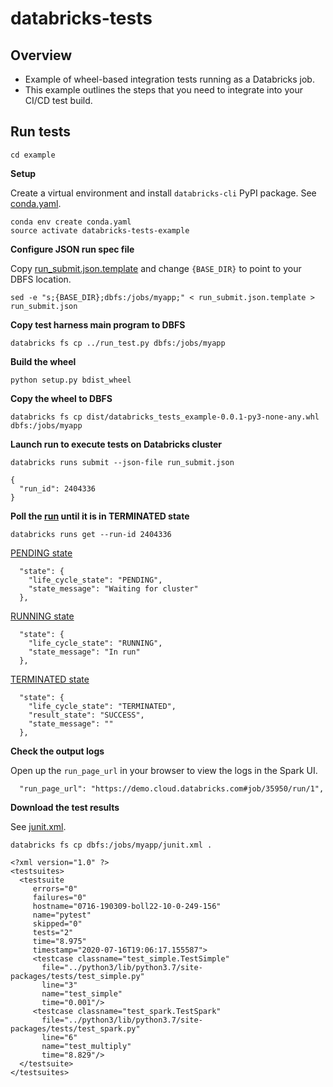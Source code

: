 # databricks-tests

## Overview

* Example of wheel-based integration tests running as a Databricks job.
* This example outlines the steps that you need to integrate into your CI/CD test build.

## Run tests

```
cd example
```

**Setup**

Create a virtual environment and install `databricks-cli` PyPI package.
See [conda.yaml](example/conda.yaml).

```
conda env create conda.yaml
source activate databricks-tests-example
```

**Configure JSON run spec file**

Copy [run_submit.json.template](example/run_submit.json.template) and change `{BASE_DIR}` to point to your DBFS location.

```
sed -e "s;{BASE_DIR};dbfs:/jobs/myapp;" < run_submit.json.template > run_submit.json
```

**Copy test harness main program to DBFS**
```
databricks fs cp ../run_test.py dbfs:/jobs/myapp
```

**Build the wheel**
```
python setup.py bdist_wheel
```

**Copy the wheel to DBFS**
```
databricks fs cp dist/databricks_tests_example-0.0.1-py3-none-any.whl dbfs:/jobs/myapp
```

**Launch run to execute tests on Databricks cluster**

```
databricks runs submit --json-file run_submit.json
```
```
{
  "run_id": 2404336
}
```

**Poll the [run](https://docs.databricks.com/dev-tools/api/latest/jobs.html#runs-get) until it is in TERMINATED state**
```
databricks runs get --run-id 2404336
```

[PENDING state](example/samples/001_run_pending.json)
```
  "state": {
    "life_cycle_state": "PENDING",
    "state_message": "Waiting for cluster"
  },
```

[RUNNING state](example/samples/002_run_running.json)
```
  "state": {
    "life_cycle_state": "RUNNING",
    "state_message": "In run"
  },
```
[TERMINATED state](example/samples/003_run_terminated.json)
```
  "state": {
    "life_cycle_state": "TERMINATED",
    "result_state": "SUCCESS",
    "state_message": ""
  },
```

**Check the output logs**

Open up the `run_page_url` in your browser to view the logs in the Spark UI.

```
  "run_page_url": "https://demo.cloud.databricks.com#job/35950/run/1",
```

**Download the test results**

See [junit.xml](example/samples/junit.xml).
```
databricks fs cp dbfs:/jobs/myapp/junit.xml .
```
```
<?xml version="1.0" ?>
<testsuites>
  <testsuite
     errors="0"
     failures="0"
     hostname="0716-190309-boll22-10-0-249-156"
     name="pytest"
     skipped="0"
     tests="2"
     time="8.975"
     timestamp="2020-07-16T19:06:17.155587">
     <testcase classname="test_simple.TestSimple"
       file="../python3/lib/python3.7/site-packages/tests/test_simple.py"
       line="3"
       name="test_simple"
       time="0.001"/>
     <testcase classname="test_spark.TestSpark"
       file="../python3/lib/python3.7/site-packages/tests/test_spark.py"
       line="6"
       name="test_multiply"
       time="8.829"/>
  </testsuite>
</testsuites>
```

